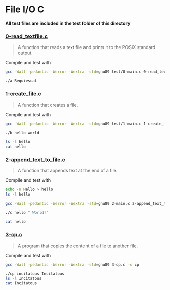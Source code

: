 # File I/O C

**All test files are included in the test folder of this directory**

### [0-read_textfile.c](./0-read_textfile.c)

> A function that reads a text file and prints it to the POSIX standard output.

Compile and test with
```bash
gcc -Wall -pedantic -Werror -Wextra -std=gnu89 test/0-main.c 0-read_textfile.c -o a
```
```bash
./a Requiescat
```

### [1-create_file.c](./1-create_file.c)

> A function that creates a file.

Compile and test with
```bash
gcc -Wall -pedantic -Werror -Wextra -std=gnu89 test/1-main.c 1-create_file.c -o b
```
```
./b hello world
```
```bash
ls -l hello
cat hello
```

### [2-append_text_to_file.c](./2-append_text_to_file.c)

> A function that appends text at the end of a file.

Compile and test with
```bash
echo -n Hello > hello
ls -l hello
```
```bash
gcc -Wall -pedantic -Werror -Wextra -std=gnu89 2-main.c 2-append_text_to_file.c -o c
```
```bash
./c hello " World!"
```
```bash
cat hello
```

### [3-cp.c](./3-cp.c)

> A program that copies the content of a file to another file.

Compile and test with
```bash
gcc -Wall -pedantic -Werror -Wextra -std=gnu89 3-cp.c -o cp
```
```bash
./cp incitatous Incitatous
ls -l Incitatous
cat Incitatous
```
